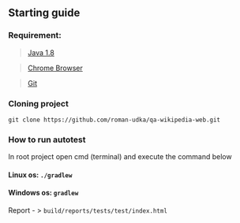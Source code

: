 ## Starting guide


### Requirement:

> [Java 1.8](http://www.oracle.com/technetwork/java/javase/downloads/jdk8-downloads-2133151.html)
 
> [Chrome Browser](https://www.google.com/chrome/)
  
> [Git](https://git-scm.com/)
          
### Cloning project

```git clone https://github.com/roman-udka/qa-wikipedia-web.git```

### How to run autotest
In root project open cmd (terminal) and execute the command below

#### Linux os: ```./gradlew```
#### Windows os:  ```gradlew```

Report - > ```build/reports/tests/test/index.html```